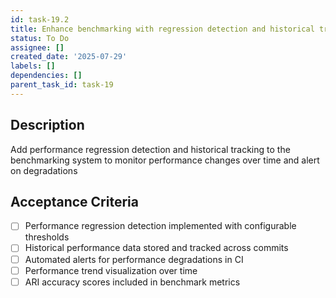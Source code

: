 ```yaml
---
id: task-19.2
title: Enhance benchmarking with regression detection and historical tracking
status: To Do
assignee: []
created_date: '2025-07-29'
labels: []
dependencies: []
parent_task_id: task-19
---
```


## Description

Add performance regression detection and historical tracking to the benchmarking system to monitor performance changes over time and alert on degradations

## Acceptance Criteria

- [ ] Performance regression detection implemented with configurable thresholds
- [ ] Historical performance data stored and tracked across commits
- [ ] Automated alerts for performance degradations in CI
- [ ] Performance trend visualization over time
- [ ] ARI accuracy scores included in benchmark metrics
